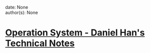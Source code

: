 
date: None  
author(s): None  

# [Operation System - Daniel Han's Technical Notes](https://sites.google.com/site/xiangyangsite/home/technical-tips/linux-unix/operation-system)




